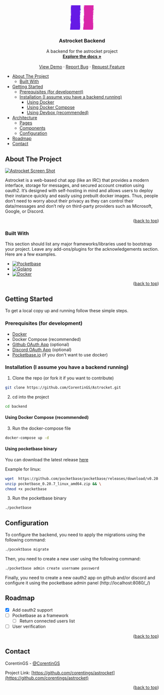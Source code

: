 <!-- PROJECT LOGO -->
<br />
<div align="center">
  <a href="https://github.com/corentings/astrocket">
    <img src="../frontend/src/assets/img/logo.png" alt="Logo" width="80" height="80">
  </a>

<h3 align="center">Astrocket Backend</h3>
  <p align="center">
    A backend for the astrocket project
    <br />
    <a href="https://github.com/CorentinGS/Astrocket/documentation"><strong>Explore the docs »</strong></a>
    <br />
    <br />
    <a href="https://astrocket.corentings.dev">View Demo</a>
    ·
    <a href="https://github.com/corentings/astrocket/issues">Report Bug</a>
    ·
    <a href="https://github.com/corentings/astrocket/issues">Request Feature</a>
  </p>
</div>

<!-- TOC -->

* [About The Project](#about-the-project)
    * [Built With](#built-with)
* [Getting Started](#getting-started)
    * [Prerequisites (for development)](#prerequisites-for-development)
    * [Installation (I assume you have a backend running)](#installation-i-assume-you-have-a-backend-running)
        * [Using Docker](#using-docker)
        * [Using Docker Compose](#using-docker-compose)
        * [Using Devbox (recommended)](#using-devbox-recommended)
* [Architecture](#architecture)
    * [Pages](#pages)
    * [Components](#components)
    * [Configuration](#configuration)
* [Roadmap](#roadmap)
* [Contact](#contact)

<!-- TOC -->


<!-- ABOUT THE PROJECT -->

## About The Project

[![Astrocket Screen Shot][product-screenshot]](https://astrocket.corentings.dev)

Astrocket is a web-based chat app (like an IRC) that provides a modern interface, storage for messages, and secured
account creation using oauth2. It’s designed with self-hosting in mind and allows users to deploy their instance quickly
and easily using prebuilt docker images.
Thus, people don’t need to worry about their privacy as they can control their data/messages and don’t rely on
third-party providers such as Microsoft, Google, or Discord.

<p align="right">(<a href="#readme-top">back to top</a>)</p>

### Built With

This section should list any major frameworks/libraries used to bootstrap your project. Leave any add-ons/plugins for
the acknowledgements section. Here are a few examples.

* [![Pocketbase][Pocketbase.io]][Pocketbase-url]
* [![Golang][Golang.dev]][Golang-url]
* [![Docker][Docker.com]][Docker-url]

<p align="right">(<a href="#readme-top">back to top</a>)</p>



<!-- GETTING STARTED -->

## Getting Started

To get a local copy up and running follow these simple steps.

### Prerequisites (for development)

* [Docker](https://www.docker.com/)
* Docker Compose (recommended)
* [Github OAuth App](https://docs.github.com/en/developers/apps/building-oauth-apps/creating-an-oauth-app) (optional)
* [Discord OAuth App](https://discord.com/developers/applications) (optional)
* [Pocketbase.io](https://pocketbase.io/) (if you don't want to use docker)

### Installation (I assume you have a backend running)

1. Clone the repo (or fork it if you want to contribute)

```sh
git clone https://github.com/CorentinGS/Astrocket.git
```

2. cd into the project

```sh
cd backend
```

#### Using Docker Compose (recommended)

3. Run the docker-compose file

```sh
docker-compose up -d
```

#### Using pocketbase binary

You can download the latest release [here](https://github.com/pocketbase/pocketbase/releases/tag/v0.20.7)

Example for linux:

```sh
wget  https://github.com/pocketbase/pocketbase/releases/download/v0.20.7/pocketbase_0.20.7_linux_amd64.zip && \
unzip pocketbase_0.20.7_linux_amd64.zip && \
chmod +x pocketbase
```

3. Run the pocketbase binary

```sh
./pocketbase
```

## Configuration

To configure the backend, you need to apply the migrations using the following command:

```sh
./pocektbase migrate
```

Then, you need to create a new user using the following command:

```sh
./pocketbase admin create username password
```

Finally, you need to create a new oauth2 app on github and/or discord and configure it using the pocketbase admin
panel (http://localhost:8080/_/)


<!-- ROADMAP -->

## Roadmap

- [x] Add oauth2 support
- [ ] Pocketbase as a framework
    - [ ] Return connected users list
- [ ] User verification

<p align="right">(<a href="#readme-top">back to top</a>)</p>


<!-- CONTACT -->

## Contact

CorentinGS - [@CorentinGS](https://github.com/corentings)

Project Link: [https://github.com/corentings/astrocket](https://github.com/corentings/astrocket)

<p align="right">(<a href="#readme-top">back to top</a>)</p>



<!-- ACKNOWLEDGMENTS -->


<!-- MARKDOWN LINKS & IMAGES -->
<!-- https://www.markdownguide.org/basic-syntax/#reference-style-links -->
<!-- https://github.com/othneildrew/Best-README-Template/tree/master -->

[product-screenshot]: public/landing.png

[Pocketbase.io]: https://img.shields.io/badge/PocketBase-B8DBE4?style=for-the-badge&logo=PocketBase&logoColor=white

[Pocketbase-url]: https://pocketbase.io/

[Golang.dev]: https://img.shields.io/badge/Go-00ADD8?style=for-the-badge&logo=go&logoColor=white

[Golang-url]: https://go.dev/

[Docker.com]: https://img.shields.io/badge/Docker-2CA5E0?style=for-the-badge&logo=docker&logoColor=white

[Docker-url]: https://www.docker.com/


